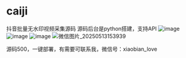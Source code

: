 # caiji
抖音批量无水印视频采集源码
源码后台是python搭建，支持API
![image](https://github.com/user-attachments/assets/99f16c6f-d8ec-4eb3-bc80-f151526918d1)
![image](https://github.com/user-attachments/assets/6cce8bb2-1882-4477-ab26-b011876e2b30)
![image](https://github.com/user-attachments/assets/46525167-af67-479b-a362-24d07ce60b11)
![微信图片_20250513153939](https://github.com/user-attachments/assets/bc22d995-55d1-49c5-84b5-ab2e15380b6b)

源码500，一键部署，有需要可联系我，微信号：xiaobian_love
